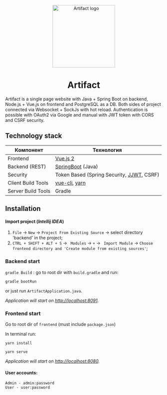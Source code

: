 <p align="center"><img width="200" src="https://i.ibb.co/XCy1fYt/logo.png" alt="Artifact logo"></p>
<h1 align="center">Artifact</h1>

Artifact is a single page website with Java + Spring Boot on backend, Node.js + Vue.js on frontend and PostgreSQL as a DB. Both sides of project connected via Websocket + SockJs with hot reload. Authentication is possible with OAuth2 via Google and manual with JWT token with CORS and CSRF security.

## Technology stack
Компонент         | Технология
---               | ---
Frontend          | [Vue.js 2](https://github.com/vuejs/vue)
Backend (REST)    | [SpringBoot](https://projects.spring.io/spring-boot) (Java)
Security          | Token Based (Spring Security, [JJWT](https://github.com/auth0/java-jwt), CSRF)
Client Build Tools| [vue-cli](https://github.com/vuejs/vue-cli), [yarn](https://github.com/yarnpkg/yarn)
Server Build Tools| Gradle

## Installation
#### Import project (_Intellij IDEA_)

1. `File` -> `New` -> `Project From Existing Source` -> select directory 'backend' in the project;
2. `CTRL + SHIFT + ALT + S` -> ` Modules` -> `+` -> ` Import Module` -> `Choose frontend directory and 'Create module from existing sources'`;

### Backend start

`gradle Build` : go to root dir with  `build.gradle` and run:

```sbtshell
gradle bootRun
```
or just run `ArtifactApplication.java`.

_Application will start on [http://localhost:8091](http://localhost:8091)._


### Frontend start

Go to root dir of `frontend` (must include `package.json`)

In terminal run:

```npm
yarn install

yarn serve
```
_Application will start on  [http://localhost:8080](http://localhost:8080)._

#### User accounts:
```
Admin - admin:password
User - user:password
```
